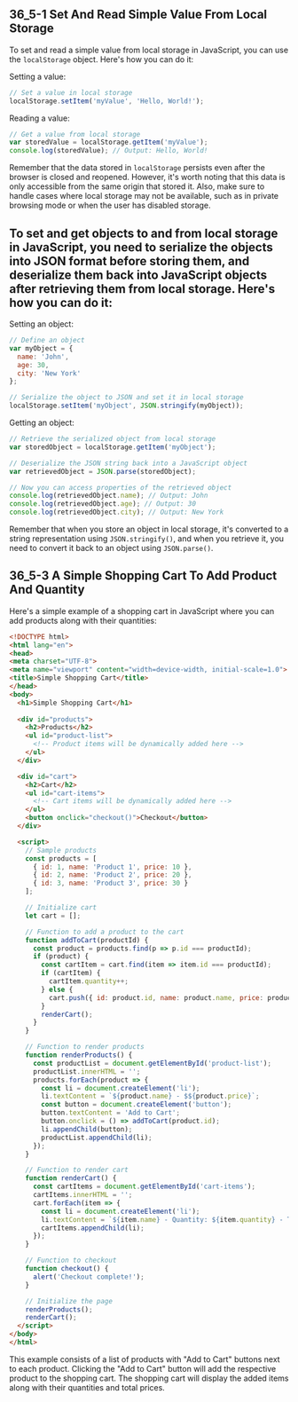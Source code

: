 ## 36_5-1 Set And Read Simple Value From Local Storage

To set and read a simple value from local storage in JavaScript, you can use the `localStorage` object. Here's how you can do it:

Setting a value:
```javascript
// Set a value in local storage
localStorage.setItem('myValue', 'Hello, World!');
```

Reading a value:
```javascript
// Get a value from local storage
var storedValue = localStorage.getItem('myValue');
console.log(storedValue); // Output: Hello, World!
```

Remember that the data stored in `localStorage` persists even after the browser is closed and reopened. However, it's worth noting that this data is only accessible from the same origin that stored it. Also, make sure to handle cases where local storage may not be available, such as in private browsing mode or when the user has disabled storage.

## To set and get objects to and from local storage in JavaScript, you need to serialize the objects into JSON format before storing them, and deserialize them back into JavaScript objects after retrieving them from local storage. Here's how you can do it:

Setting an object:
```javascript
// Define an object
var myObject = {
  name: 'John',
  age: 30,
  city: 'New York'
};

// Serialize the object to JSON and set it in local storage
localStorage.setItem('myObject', JSON.stringify(myObject));
```

Getting an object:
```javascript
// Retrieve the serialized object from local storage
var storedObject = localStorage.getItem('myObject');

// Deserialize the JSON string back into a JavaScript object
var retrievedObject = JSON.parse(storedObject);

// Now you can access properties of the retrieved object
console.log(retrievedObject.name); // Output: John
console.log(retrievedObject.age); // Output: 30
console.log(retrievedObject.city); // Output: New York
```

Remember that when you store an object in local storage, it's converted to a string representation using `JSON.stringify()`, and when you retrieve it, you need to convert it back to an object using `JSON.parse()`.

## 36_5-3 A Simple Shopping Cart To Add Product And Quantity

Here's a simple example of a shopping cart in JavaScript where you can add products along with their quantities:

```html
<!DOCTYPE html>
<html lang="en">
<head>
<meta charset="UTF-8">
<meta name="viewport" content="width=device-width, initial-scale=1.0">
<title>Simple Shopping Cart</title>
</head>
<body>
  <h1>Simple Shopping Cart</h1>
  
  <div id="products">
    <h2>Products</h2>
    <ul id="product-list">
      <!-- Product items will be dynamically added here -->
    </ul>
  </div>

  <div id="cart">
    <h2>Cart</h2>
    <ul id="cart-items">
      <!-- Cart items will be dynamically added here -->
    </ul>
    <button onclick="checkout()">Checkout</button>
  </div>

  <script>
    // Sample products
    const products = [
      { id: 1, name: 'Product 1', price: 10 },
      { id: 2, name: 'Product 2', price: 20 },
      { id: 3, name: 'Product 3', price: 30 }
    ];

    // Initialize cart
    let cart = [];

    // Function to add a product to the cart
    function addToCart(productId) {
      const product = products.find(p => p.id === productId);
      if (product) {
        const cartItem = cart.find(item => item.id === productId);
        if (cartItem) {
          cartItem.quantity++;
        } else {
          cart.push({ id: product.id, name: product.name, price: product.price, quantity: 1 });
        }
        renderCart();
      }
    }

    // Function to render products
    function renderProducts() {
      const productList = document.getElementById('product-list');
      productList.innerHTML = '';
      products.forEach(product => {
        const li = document.createElement('li');
        li.textContent = `${product.name} - $${product.price}`;
        const button = document.createElement('button');
        button.textContent = 'Add to Cart';
        button.onclick = () => addToCart(product.id);
        li.appendChild(button);
        productList.appendChild(li);
      });
    }

    // Function to render cart
    function renderCart() {
      const cartItems = document.getElementById('cart-items');
      cartItems.innerHTML = '';
      cart.forEach(item => {
        const li = document.createElement('li');
        li.textContent = `${item.name} - Quantity: ${item.quantity} - Total: $${item.price * item.quantity}`;
        cartItems.appendChild(li);
      });
    }

    // Function to checkout
    function checkout() {
      alert('Checkout complete!');
    }

    // Initialize the page
    renderProducts();
    renderCart();
  </script>
</body>
</html>
```

This example consists of a list of products with "Add to Cart" buttons next to each product. Clicking the "Add to Cart" button will add the respective product to the shopping cart. The shopping cart will display the added items along with their quantities and total prices.

